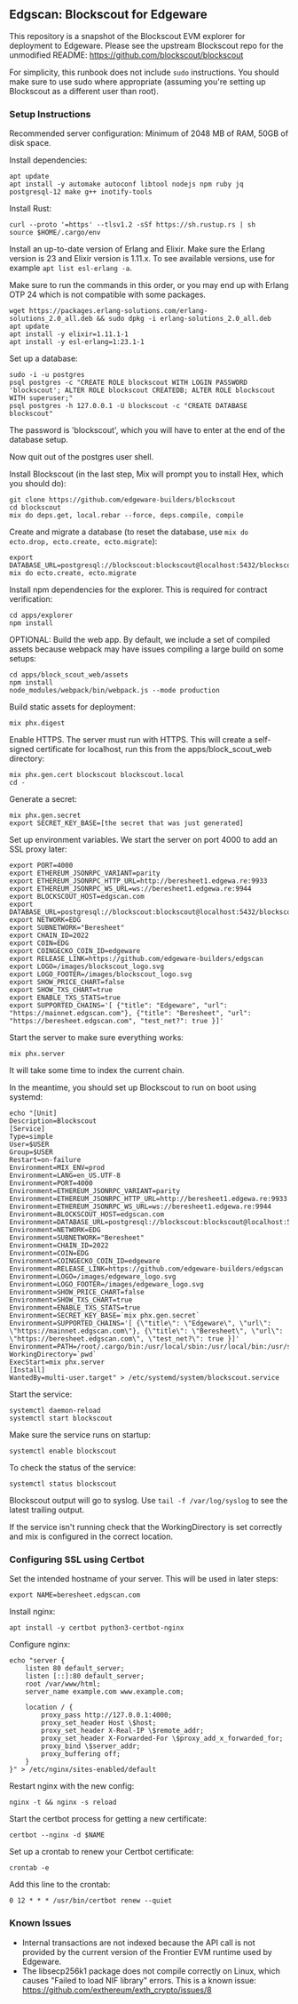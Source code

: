 ## Edgscan: Blockscout for Edgeware

This repository is a snapshot of the Blockscout EVM explorer for
deployment to Edgeware. Please see the upstream Blockscout repo
for the unmodified README: https://github.com/blockscout/blockscout

For simplicity, this runbook does not include `sudo` instructions.
You should make sure to use sudo where appropriate (assuming you're
setting up Blockscout as a different user than root).

### Setup Instructions

Recommended server configuration: Minimum of 2048 MB of RAM, 50GB of disk space.

Install dependencies:
```
apt update
apt install -y automake autoconf libtool nodejs npm ruby jq postgresql-12 make g++ inotify-tools
```

Install Rust:
```
curl --proto '=https' --tlsv1.2 -sSf https://sh.rustup.rs | sh
source $HOME/.cargo/env
```

Install an up-to-date version of Erlang and Elixir. Make sure the Erlang version is 23 and Elixir version is 1.11.x. To see available versions, use for example `apt list esl-erlang -a`.

Make sure to run the commands in this order, or you may end up with Erlang OTP 24 which is not compatible with some packages.
```
wget https://packages.erlang-solutions.com/erlang-solutions_2.0_all.deb && sudo dpkg -i erlang-solutions_2.0_all.deb
apt update
apt install -y elixir=1.11.1-1
apt install -y esl-erlang=1:23.1-1
```

Set up a database:
```
sudo -i -u postgres
psql postgres -c "CREATE ROLE blockscout WITH LOGIN PASSWORD 'blockscout'; ALTER ROLE blockscout CREATEDB; ALTER ROLE blockscout WITH superuser;"
psql postgres -h 127.0.0.1 -U blockscout -c "CREATE DATABASE blockscout"
```

The password is 'blockscout', which you will have to enter at the end of the database setup.

Now quit out of the postgres user shell.

Install Blockscout (in the last step, Mix will prompt you to install Hex, which you should do):
```
git clone https://github.com/edgeware-builders/blockscout
cd blockscout
mix do deps.get, local.rebar --force, deps.compile, compile
```

Create and migrate a database (to reset the database, use `mix do ecto.drop, ecto.create, ecto.migrate`):
```
export DATABASE_URL=postgresql://blockscout:blockscout@localhost:5432/blockscout
mix do ecto.create, ecto.migrate
```

Install npm dependencies for the explorer. This is required for contract verification:
```
cd apps/explorer
npm install
```

OPTIONAL: Build the web app. By default, we include a set of compiled assets because webpack may have issues compiling a large build on some setups:
```
cd apps/block_scout_web/assets
npm install
node_modules/webpack/bin/webpack.js --mode production
```

Build static assets for deployment:
```
mix phx.digest
```

Enable HTTPS. The server must run with HTTPS.
This will create a self-signed certificate for localhost, run this from the apps/block_scout_web directory:
```
mix phx.gen.cert blockscout blockscout.local
cd -
```

Generate a secret:
```
mix phx.gen.secret
export SECRET_KEY_BASE=[the secret that was just generated]
```

Set up environment variables. We start the server on port 4000 to add
an SSL proxy later:
```
export PORT=4000
export ETHEREUM_JSONRPC_VARIANT=parity
export ETHEREUM_JSONRPC_HTTP_URL=http://beresheet1.edgewa.re:9933
export ETHEREUM_JSONRPC_WS_URL=ws://beresheet1.edgewa.re:9944
export BLOCKSCOUT_HOST=edgscan.com
export DATABASE_URL=postgresql://blockscout:blockscout@localhost:5432/blockscout
export NETWORK=EDG
export SUBNETWORK="Beresheet"
export CHAIN_ID=2022
export COIN=EDG
export COINGECKO_COIN_ID=edgeware
export RELEASE_LINK=https://github.com/edgeware-builders/edgscan
export LOGO=/images/blockscout_logo.svg
export LOGO_FOOTER=/images/blockscout_logo.svg
export SHOW_PRICE_CHART=false
export SHOW_TXS_CHART=true
export ENABLE_TXS_STATS=true
export SUPPORTED_CHAINS='[ {"title": "Edgeware", "url": "https://mainnet.edgscan.com"}, {"title": "Beresheet", "url": "https://beresheet.edgscan.com", "test_net?": true }]'
```

Start the server to make sure everything works:
```
mix phx.server
```

It will take some time to index the current chain.

In the meantime, you should set up Blockscout to run on boot using systemd:
```
echo "[Unit]
Description=Blockscout
[Service]
Type=simple
User=$USER
Group=$USER
Restart=on-failure
Environment=MIX_ENV=prod
Environment=LANG=en_US.UTF-8
Environment=PORT=4000
Environment=ETHEREUM_JSONRPC_VARIANT=parity
Environment=ETHEREUM_JSONRPC_HTTP_URL=http://beresheet1.edgewa.re:9933
Environment=ETHEREUM_JSONRPC_WS_URL=ws://beresheet1.edgewa.re:9944
Environment=BLOCKSCOUT_HOST=edgscan.com
Environment=DATABASE_URL=postgresql://blockscout:blockscout@localhost:5432/blockscout
Environment=NETWORK=EDG
Environment=SUBNETWORK="Beresheet"
Environment=CHAIN_ID=2022
Environment=COIN=EDG
Environment=COINGECKO_COIN_ID=edgeware
Environment=RELEASE_LINK=https://github.com/edgeware-builders/edgscan
Environment=LOGO=/images/edgeware_logo.svg
Environment=LOGO_FOOTER=/images/edgeware_logo.svg
Environment=SHOW_PRICE_CHART=false
Environment=SHOW_TXS_CHART=true
Environment=ENABLE_TXS_STATS=true
Environment=SECRET_KEY_BASE=`mix phx.gen.secret`
Environment=SUPPORTED_CHAINS='[ {\"title\": \"Edgeware\", \"url\": \"https://mainnet.edgscan.com\"}, {\"title\": \"Beresheet\", \"url\": \"https://beresheet.edgscan.com\", \"test_net?\": true }]'
Environment=PATH=/root/.cargo/bin:/usr/local/sbin:/usr/local/bin:/usr/sbin:/usr/bin:/sbin:/bin
WorkingDirectory=`pwd`
ExecStart=mix phx.server
[Install]
WantedBy=multi-user.target" > /etc/systemd/system/blockscout.service
```

Start the service:
```
systemctl daemon-reload
systemctl start blockscout
```

Make sure the service runs on startup:
```
systemctl enable blockscout
```

To check the status of the service:
```
systemctl status blockscout
```

Blockscout output will go to syslog. Use `tail -f /var/log/syslog` to
see the latest trailing output.

If the service isn't running check that the WorkingDirectory is set
correctly and mix is configured in the correct location.

### Configuring SSL using Certbot

Set the intended hostname of your server. This will be used in later steps:
```
export NAME=beresheet.edgscan.com
```

Install nginx:
```
apt install -y certbot python3-certbot-nginx
```

Configure nginx:
```
echo "server {
    listen 80 default_server;
    listen [::]:80 default_server;
    root /var/www/html;
    server_name example.com www.example.com;

    location / {
        proxy_pass http://127.0.0.1:4000;
        proxy_set_header Host \$host;
        proxy_set_header X-Real-IP \$remote_addr;
        proxy_set_header X-Forwarded-For \$proxy_add_x_forwarded_for;
        proxy_bind \$server_addr;
        proxy_buffering off;
    }
}" > /etc/nginx/sites-enabled/default
```

Restart nginx with the new config:
```
nginx -t && nginx -s reload
```

Start the certbot process for getting a new certificate:
```
certbot --nginx -d $NAME
```

Set up a crontab to renew your Certbot certificate:
```
crontab -e
```

Add this line to the crontab:
```
0 12 * * * /usr/bin/certbot renew --quiet
```

### Known Issues

* Internal transactions are not indexed because the API call is not
  provided by the current version of the Frontier EVM runtime used
  by Edgeware.
* The libsecp256k1 package does not compile correctly on Linux, which
  causes "Failed to load NIF library" errors. This is a known issue:
  https://github.com/exthereum/exth_crypto/issues/8